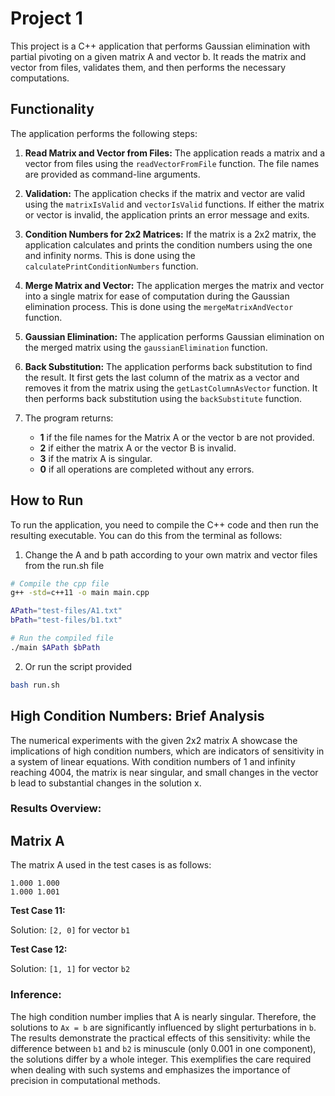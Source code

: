 # Project 1
This project is a C++ application that performs Gaussian elimination with partial pivoting on a given matrix A and vector b. It reads the matrix and vector from files, validates them, and then performs the necessary computations.

## Functionality
The application performs the following steps:

1. **Read Matrix and Vector from Files:** The application reads a matrix and a vector from files using the `readVectorFromFile` function. The file names are provided as command-line arguments.

2. **Validation:** The application checks if the matrix and vector are valid using the `matrixIsValid` and `vectorIsValid` functions. If either the matrix or vector is invalid, the application prints an error message and exits.

3. **Condition Numbers for 2x2 Matrices:** If the matrix is a 2x2 matrix, the application calculates and prints the condition numbers using the one and infinity norms. This is done using the `calculatePrintConditionNumbers` function.

4. **Merge Matrix and Vector:** The application merges the matrix and vector into a single matrix for ease of computation during the Gaussian elimination process. This is done using the `mergeMatrixAndVector` function.

5. **Gaussian Elimination:** The application performs Gaussian elimination on the merged matrix using the `gaussianElimination` function.

6. **Back Substitution:** The application performs back substitution to find the result. It first gets the last column of the matrix as a vector and removes it from the matrix using the `getLastColumnAsVector` function. It then performs back substitution using the `backSubstitute` function.

6. The program returns:
   - **1** if the file names for the Matrix A or the vector b are not provided.
   - **2** if either the matrix A or the vector B is invalid.
   - **3** if the matrix A is singular.
   - **0** if all operations are completed without any errors.

## How to Run
To run the application, you need to compile the C++ code and then run the resulting executable. You can do this from the terminal as follows:

1. Change the A and b path according to your own matrix and vector files from the run.sh file
```bash
# Compile the cpp file
g++ -std=c++11 -o main main.cpp

APath="test-files/A1.txt"
bPath="test-files/b1.txt"

# Run the compiled file
./main $APath $bPath
```

2. Or run the script provided
```bash
bash run.sh
```

## High Condition Numbers: Brief Analysis

The numerical experiments with the given 2x2 matrix A showcase the implications of high condition numbers, which are indicators of sensitivity in a system of linear equations. With condition numbers of 1 and infinity reaching 4004, the matrix is near singular, and small changes in the vector b lead to substantial changes in the solution x.

### Results Overview:

## Matrix A

The matrix A used in the test cases is as follows:

```plaintext
1.000 1.000 
1.000 1.001
```

**Test Case 11:**

Solution: `[2, 0]` for vector `b1`

**Test Case 12:**

Solution: `[1, 1]` for vector `b2`

### Inference:

The high condition number implies that A is nearly singular. Therefore, the solutions to `Ax = b` are significantly influenced by slight perturbations in `b`. The results demonstrate the practical effects of this sensitivity: while the difference between `b1` and `b2` is minuscule (only 0.001 in one component), the solutions differ by a whole integer. This exemplifies the care required when dealing with such systems and emphasizes the importance of precision in computational methods.